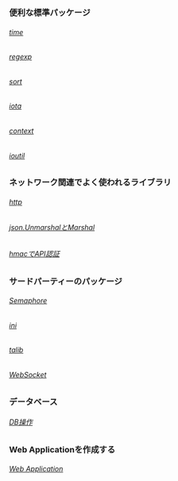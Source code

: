 ### 便利な標準パッケージ
###### [time](https://github.com/y-sugiyama654/go-lesson/pull/47)
###### [regexp](https://github.com/y-sugiyama654/go-lesson/pull/48)
###### [sort](https://github.com/y-sugiyama654/go-lesson/pull/49)
###### [iota](https://github.com/y-sugiyama654/go-lesson/pull/50)
###### [context](https://github.com/y-sugiyama654/go-lesson/pull/51)
###### [ioutil](https://github.com/y-sugiyama654/go-lesson/pull/52)
### ネットワーク関連でよく使われるライブラリ
###### [http](https://github.com/y-sugiyama654/go-lesson/pull/53)
###### [json.UnmarshalとMarshal](https://github.com/y-sugiyama654/go-lesson/pull/54)
###### [hmacでAPI認証](https://github.com/y-sugiyama654/go-lesson/pull/55)
### サードパーティーのパッケージ
###### [Semaphore](https://github.com/y-sugiyama654/go-lesson/pull/56)
###### [ini](https://github.com/y-sugiyama654/go-lesson/pull/57)
###### [talib](https://github.com/y-sugiyama654/go-lesson/pull/58)
###### [WebSocket](https://github.com/y-sugiyama654/go-lesson/pull/59)
### データベース
###### [DB操作](https://github.com/y-sugiyama654/go-lesson/pull/60)
### Web Applicationを作成する
###### [Web Application](https://github.com/y-sugiyama654/go-lesson/pull/6)
